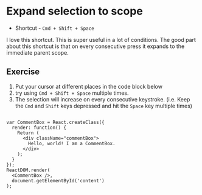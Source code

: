 Expand selection to scope
==========================

* Shortcut - `Cmd + Shift + Space`

I love this shortcut. This is super useful in a lot of conditions. The good
part about this shortcut is that on every consecutive press it expands to the
immediate parent scope.


Exercise
---------

1. Put your cursor at different places in the code block below
2. try using `Cmd + Shift + Space` multiple times.
3. The selection will increase on every consecutive keystroke. (i.e. Keep the
   `Cmd` and `Shift` keys depressed and hit the `Space` key multiple times)

```

var CommentBox = React.createClass({
  render: function() {
    Return (
      <div className="commentBox">
        Hello, world! I am a CommentBox.
      </div>
    );
  }
});
ReactDOM.render(
  <CommentBox />,
  document.getElementById('content')
);

```
